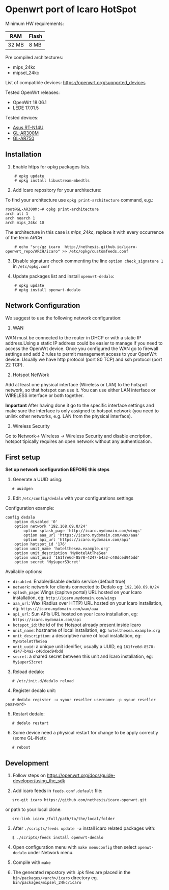 # Openwrt port of Icaro HotSpot

Minimum HW requirements:

| RAM   | Flash |
|-------|-------|
| 32 MB |  8 MB |

Pre compiled architectures:

  * mips_24kc
  * mipsel_24kc

List of compatible devices: https://openwrt.org/supported_devices

Tested OpenWrt releases:

 * OpenWrt 18.06.1
 * LEDE 17.01.5

Tested devices:

* [Asus RT-N14U](https://openwrt.org/toh/asus/rt-n14u)
* [GL-AR300M](https://www.gl-inet.com/products/gl-ar300m/)
* [GL-AR750](https://www.gl-inet.com/products/gl-ar750/)

## Installation

1. Enable https for opkg packages lists.
```shell
	# opkg update
	# opkg install libustream-mbedtls

```
2. Add Icaro repository for your architecture:

To find your architecture use `opkg print-architecture` command, e.g.:
```
root@GL-AR300M:~# opkg print-architecture
arch all 1
arch noarch 1
arch mips_24kc 10
```
The architecture in this case is *mips_24kc*, replace it with every occurrence of the term *ARCH*

```shell
	# echo "src/gz icaro  http://nethesis.github.io/icaro-openwrt_repo/ARCH/icaro" >> /etc/opkg/customfeeds.conf
```
3. Disable signature check commenting the line ``option check_signature 1`` in ``/etc/opkg.conf``

4. Update packages list and install `openwrt-dedalo`:
```shell
	# opkg update
	# opkg install openwrt-dedalo
```

## Network Configuration

We suggest to use the following network configuration:

1. WAN 

WAN must be connected to the router in DHCP or with a static IP address.Using a static IP address could be easier to manage if you need to access the OpenWrt device.
Once you configured the WAN go to firewall settings and add 2 rules to permit management access to your OpenWrt device.
Usually we have http protocol (port 80 TCP) and ssh protocol (port 22 TCP).

2. Hotspot NetWork

Add at least one physical interface (Wireless or LAN) to the hotspot network, so that hotspot can use it.
You can use either LAN interface or WIRELESS interface or both together.

**Important**
After having done it go to the specific interface settings and make sure the interface is only assigned to hotspot network (you need to unlink other networks, e.g. LAN from the physical interface).

3. Wireless Security

Go to Network-> Wireless -> Wireless Security and disable encription, hotspot tipically requires an open network without any authentication.


## First setup

**Set up network configuration BEFORE this steps**

1. Generate a UUID using:
 ```shell
	# uuidgen
 ```
 
 
2. Edit `/etc/config/dedalo` with your configurations settings

Configuration example:

```
config dedalo
	option disabled '0'
	option network '192.168.69.0/24'
        option splash_page 'http://icaro.mydomain.com/wings'
        option aaa_url 'https://icaro.mydomain.com/wax/aaa'
        option api_url 'https://icaro.mydomain.com/api'
	option hotspot_id '176'
	option unit_name 'hotelthesea.example.org'
	option unit_description 'MyHotelAtTheSea'
	option unit_uuid '161fre6d-8578-4247-b4a2-c40dced94bdd'
	option secret 'My$uperS3cret'
```

Available options:

- `disabled`: Enable/disable dedalo service (default true)
- `network`: network for clients connected to Dedalo eg: `192.168.69.0/24`
- `splash_page`: Wings (capitve portal) URL hosted on your Icaro installation, eg: ``http://icaro.mydomain.com/wings``
- `aaa_url`:  Wax (Radius over HTTP) URL hosted on your Icaro installation, eg: ``https://icaro.mydomain.com/wax/aaa``
- `api_url`: Sun APIs URL hosted on your Icaro installation, eg: ``https://icaro.mydomain.com/api``
- `hotspot_id`:  the id of the Hotspot already present inside Icaro
- `unit_name`: hostname of local installation, eg: ``hotelthesea.example.org``
- `unit_description`: a descriptive name of local installation, eg: ``MyHotelAtTheSea``
- `unit_uuid`:  a unique unit idenifier, usually a UUID, eg ``161fre6d-8578-4247-b4a2-c40dced94bdd``
- `secret`: a shared secret between this unit and Icaro installation, eg: ``My$uperS3cret``

 
3. Reload dedalo:
 ```shell
	# /etc/init.d/dedalo reload
 ```
4. Register dedalo unit:
 ```shell
	# dedalo register -u <your reseller username> -p <your reseller password>
 ```
5. Restart dedalo:
 ```shell
	# dedalo restart
 ```
6. Some device need a physical restart for change to be apply correctly (some GL-iNet):
 ```shell
	# reboot
 ```

## Development

1. Follow steps on https://openwrt.org/docs/guide-developer/using_the_sdk

2. Add icaro feeds in `feeds.conf.default` file:
 ```
	src-git icaro https://github.com/nethesis/icaro-openwrt.git
 ```
or path to your local clone:
 ```
	src-link icaro /full/path/to/the/local/folder
 ```
3. After `./scripts/feeds update -a` install icaro related packages with:
 ```shell
	$ ./scripts/feeds install openwrt-dedalo
 ```
4. Open configuration menu with `make menuconfig` then select `openwt-dedalo` under Network menu.

5. Compile with `make`

6. The generated repostory with .ipk files are placed in the `bin/packages/<arch>/icaro` directory eg. `bin/packages/mipsel_24kc/icaro`
